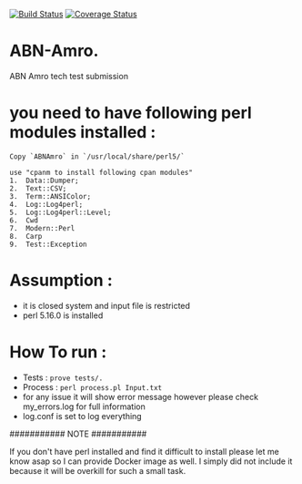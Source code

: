 [![Build Status](https://travis-ci.org/rajhiren/ABNAmro.svg?branch=master)](https://travis-ci.org/rajhiren/ABNAmro)
[![Coverage Status](https://coveralls.io/repos/github/rajhiren/ABNAmro/badge.svg)](https://coveralls.io/github/rajhiren/ABNAmro)

# ABN-Amro.
ABN Amro tech test submission

# you need to have following perl modules installed :

    Copy `ABNAmro` in `/usr/local/share/perl5/`

    use "cpanm to install following cpan modules"
    1.  Data::Dumper;
    2.  Text::CSV;
    3.  Term::ANSIColor;
    4.  Log::Log4perl;
    5.  Log::Log4perl::Level;
    6.  Cwd
    7.  Modern::Perl
    8.  Carp
    9.  Test::Exception

# Assumption :

  - it is closed system and input file is restricted
  - perl 5.16.0 is installed

# How To run :
  - Tests : ` prove tests/. `
  - Process  :  ` perl process.pl Input.txt `
  - for any issue it will show error message however please check my_errors.log for full information
  - log.conf is set to log everything

########### NOTE ###########

  If you don't have perl installed and find it difficult to install please let me know asap so I can provide Docker image as well.
  I simply did not include it because it will be overkill for such a small task.
